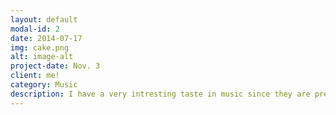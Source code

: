 ```yaml
---
layout: default
modal-id: 2
date: 2014-07-17
img: cake.png
alt: image-alt
project-date: Nov. 3
client: me!
category: Music
description: I have a very intresting taste in music since they are pretty much all genres, but they are a few that I listen more than the others. Since I grew up in a Latino enviorment, songs from the Latino community have a special place in my heart from the tradtional songs from Vicente Frenández to more modern music like Marc Anthony. If your intrested in listening to some of the songs that I listen too I think this song will be a great start https://www.youtube.com/watch?v=vuXIgfU8GDc the song name is la pareja del año it is recent but it is a banger.
---
```

